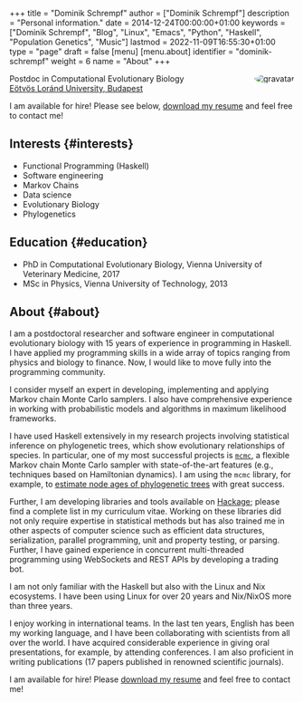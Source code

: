 +++
title = "Dominik Schrempf"
author = ["Dominik Schrempf"]
description = "Personal information."
date = 2014-12-24T00:00:00+01:00
keywords = ["Dominik Schrempf", "Blog", "Linux", "Emacs", "Python", "Haskell", "Population Genetics", "Music"]
lastmod = 2022-11-09T16:55:30+01:00
type = "page"
draft = false
[menu]
  [menu.about]
    identifier = "dominik-schrempf"
    weight = 6
    name = "About"
+++

<img style="border-radius: 50%; float: right;"
     src="https://www.gravatar.com/avatar/b05a00fb86fa378973181afd07c7e548?s=150"
     alt="gravatar"
     title="Dominik Schrempf"/>

<span class="icons-item"> <a href="https://github.com/dschrempf" target="_blank"><i class="fab fa-github"></i></a></span>
<span class="icons-item"> <a href="https://www.stackoverflow.com/users/3536806" target="_blank"><i class="fab fa-stack-overflow fa-1x"></i></a></span>
<span class="icons-item"> <a href="https://twitter.com/fazky" target="_blank"><i class="fab fa-twitter fa-1x"></i></a></span>
<span class="icons-item"> <a href="https://orcid.org/0000-0001-8865-9237" target="_blank"><i class="fab fa-orcid fa-1x"></i></a></span>
<span class="icons-item"> <a href="https://scholar.google.com/citations?user=3pvnGAcAAAAJ" target="_blank"><i class="fab fa-google fa-1x"></i></a></span>
<span class="icons-item"> <a href="mailto:dominik.schrempf@gmail.com"><i class="fas fa-envelope fa-1x"></i></a></span>
<span class="icons-item"> <a href="/gpg_public_key.txt"><i class="fas fa-key fa-1x"></i></a></span>

Postdoc in Computational Evolutionary Biology<br />
[Eötvös Loránd University, Budapest](https://www.elte.hu/en/)

I am available for hire! Please see below, [download my resume](/2022-11-09-CV-Schrempf-Dominik.pdf) and feel free to
contact me!


## Interests {#interests}

-   Functional Programming (Haskell)
-   Software engineering
-   Markov Chains
-   Data science
-   Evolutionary Biology
-   Phylogenetics


## Education {#education}

-   PhD in Computational Evolutionary Biology, Vienna University of Veterinary Medicine, 2017
-   MSc in Physics, Vienna University of Technology, 2013


## About {#about}

I am a postdoctoral researcher and software engineer in computational
evolutionary biology with 15 years of experience in programming in Haskell. I
have applied my programming skills in a wide array of topics ranging from
physics and biology to finance. Now, I would like to move fully into the
programming community.

I consider myself an expert in developing, implementing and applying Markov
chain Monte Carlo samplers. I also have comprehensive experience in working with
probabilistic models and algorithms in maximum likelihood frameworks.

I have used Haskell extensively in my research projects involving statistical
inference on phylogenetic trees, which show evolutionary relationships of
species. In particular, one of my most successful projects is [`mcmc`](https://hackage.haskell.org/package/mcmc), a flexible
Markov chain Monte Carlo sampler with state-of-the-art features (e.g.,
techniques based on Hamiltonian dynamics). I am using the `mcmc` library, for
example, to [estimate node ages of phylogenetic trees](https://github.com/dschrempf/mcmc-date) with great success.

Further, I am developing libraries and tools available on [Hackage](https://hackage.haskell.org/user/dschrempf); please find a
complete list in my curriculum vitae. Working on these libraries did not only
require expertise in statistical methods but has also trained me in other
aspects of computer science such as efficient data structures, serialization,
parallel programming, unit and property testing, or parsing. Further, I have
gained experience in concurrent multi-threaded programming using WebSockets and
REST APIs by developing a trading bot.

I am not only familiar with the Haskell but also with the Linux and Nix
ecosystems. I have been using Linux for over 20 years and Nix/NixOS more than
three years.

I enjoy working in international teams. In the last ten years, English has been
my working language, and I have been collaborating with scientists from all over
the world. I have acquired considerable experience in giving oral presentations,
for example, by attending conferences. I am also proficient in writing
publications (17 papers published in renowned scientific journals).

I am available for hire! Please [download my resume](/2022-11-09-CV-Schrempf-Dominik.pdf) and feel free to contact me!
